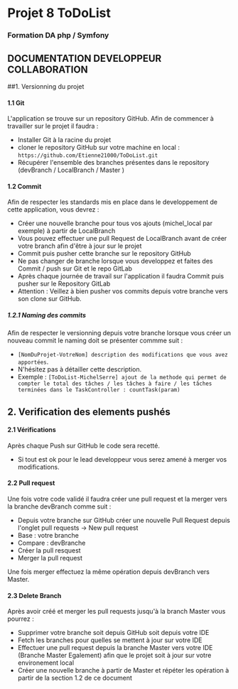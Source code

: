 # Projet 8 ToDoList
### Formation DA php / Symfony
## DOCUMENTATION DEVELOPPEUR COLLABORATION

##1. Versionning du projet

#### 1.1 Git
L'application se trouve sur un repository GitHub. Afin de commencer à travailler sur le projet il faudra : 
- Installer Git à la racine du projet
- cloner le repository GitHub sur votre machine en local : `https://github.com/Etienne21000/ToDoList.git`
- Récupérer l'ensemble des branches présentes dans le repository (devBranch / LocalBranch / Master )

#### 1.2 Commit
Afin de respecter les standards mis en place dans le developpement de cette application, vous devrez :
- Créer une nouvelle branche pour tous vos ajouts (michel_local par exemple) à partir de LocalBranch
- Vous pouvez effectuer une pull Request de LocalBranch avant de créer votre branch afin d'être à jour sur le projet
- Commit puis pusher cette branche sur le repository GitHub
- Ne pas changer de branche lorsque vous developpez et faites des Commit / push sur Git et le repo GitLab
- Après chaque journée de travail sur l'application il faudra Commit puis pusher sur le Repository GitLab
- Attention : Veillez à bien pusher vos commits depuis votre branche vers son clone sur GitHub.
##### 1.2.1 Naming des commits
Afin de respecter le versionning depuis votre branche lorsque vous créer un nouveau commit le naming doit se présenter commme suit :
- `[NomDuProjet-VotreNom] description des modifications que vous avez apportées`.
- N'hésitez pas à détailler cette description.
- Exemple : `[ToDoList-MichelSerre] ajout de la methode qui permet de compter le total des tâches / les tâches à faire / les tâches terminées dans le TaskController : countTask(param)`

## 2. Verification des elements pushés
#### 2.1 Vérifications 
Après chaque Push sur GitHub le code sera recetté. 
- Si tout est ok pour le lead developpeur vous serez amené à merger vos modifications.

#### 2.2 Pull request
Une fois votre code validé il faudra créer une pull request et la merger vers la branche devBranch comme suit :
- Depuis votre branche sur GitHub créer une nouvelle Pull Request depuis l'onglet pull requests -> New pull request
- Base : votre branche 
- Compare : devBranche
- Créer la pull resquest
- Merger la pull request

Une fois merger effectuez la même opération depuis devBranch vers Master.
#### 2.3 Delete Branch
Après avoir créé et merger les pull requests jusqu'à la branch Master vous pourrez :
- Supprimer votre branche soit depuis GitHub soit depuis votre IDE
- Fetch les branches pour quelles se mettent à jour sur votre IDE
- Effectuer une pull request depuis la branche Master vers votre IDE (Branche Master Egalement) afin que le projet soit à jour sur votre environement local
- Créer une nouvelle branche à partir de Master et répéter les opération à partir de la section 1.2 de ce document



